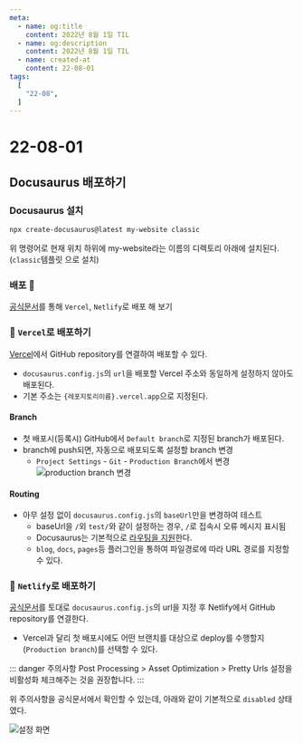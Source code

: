 ```yaml
---
meta:
  - name: og:title
    content: 2022년 8월 1일 TIL
  - name: og:description
    content: 2022년 8월 1일 TIL
  - name: created-at
    content: 22-08-01
tags:
  [
    "22-08",
  ]
---
```


# 22-08-01

## Docusaurus 배포하기

### Docusaurus 설치

```bash
npx create-docusaurus@latest my-website classic
```
위 명령어로 현재 위치 하위에 my-website라는 이름의 디렉토리 아래에 설치된다.(`classic`템플릿 으로 설치)

### 배포 🚀

[공식문서](https://docusaurus.io/ko/docs/deployment)를 통해 `Vercel`, `Netlify`로 배포 해 보기

### 🚀 `Vercel`로 배포하기

[Vercel](https://vercel.com/)에서 GitHub repository를 연결하여 배포할 수 있다.

- `docusaurus.config.js`의 `url`을 배포할 Vercel 주소와 동일하게 설정하지 않아도 배포된다.
- 기본 주소는 `{레포지토리이름}.vercel.app`으로 지정된다.

#### Branch
- 첫 배포시(등록시) GitHub에서 `Default branch`로 지정된 branch가 배포된다.
- branch에 push되면, 자동으로 배포되도록 설정할 branch 변경
  - `Project Settings` - `Git` - `Production Branch`에서 변경
![production branch 변경](https://user-images.githubusercontent.com/78826879/182386597-27cb735e-98d8-43f4-ba13-539c6b529d74.png)

#### Routing

- 아무 설정 없이 `docusaurus.config.js`의 `baseUrl`만을 변경하여 테스트
  - baseUrl을 `/`외 `test/`와 같이 설정하는 경우, `/`로 접속시 오류 메시지 표시됨
  - Docusaurus는 기본적으로 [라우팅을 지원](https://docusaurus.io/ko/docs/advanced/routing#file-paths-and-url-paths)한다.
  - `blog`, `docs`, `pages`등 플러그인을 통하여 파일경로에 따라 URL 경로를 지정할 수 있다.

### 🚀 `Netlify`로 배포하기

[공식문서](https://docusaurus.io/ko/docs/deployment#deploying-to-netlify)를 토대로 `docusaurus.config.js`의 url을 지정 후 Netlify에서 GitHub repository를 연결한다.

- Vercel과 달리 첫 배포시에도 어떤 브랜치를 대상으로 deploy를 수행할지(`Production branch`)를 선택할 수 있다.

::: danger 주의사항
 Post Processing > Asset Optimization > Pretty Urls 설정을 비활성화 체크해주는 것을 권장합니다.
:::

위 주의사항을 공식문서에서 확인할 수 있는데, 아래와 같이 기본적으로 `disabled` 상태였다.

![설정 화면](https://user-images.githubusercontent.com/78826879/182392920-f0aab899-6cae-4a52-868c-427fedb46693.png)

